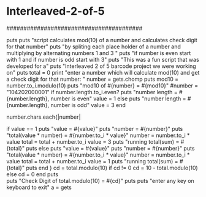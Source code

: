 # Interleaved-2-of-5
########################################

puts
puts "script calculates mod(10) of a number and calculates check digit for that number"
puts "by spliting each place holder of a number and multiplying by alternating numbers 1 and 3 "
puts "if number is even start with 1 and if number is odd start with 3"
puts "This was a fun script that was developed for a" 
puts "Interleaved 2 of 5 barcode project we were working on"
puts
total = 0
print "enter a number which will calculate mod(10) and get a check digit for that number: "
number = gets.chomp
puts
mod10 = number.to_i.modulo(10)
puts "mod10 of #{number} = #{mod10}"
#number = "104202000001"
if number.length.to_i.even?
puts "number length = #{number.length}, number is even"
value = 1 
else 
puts "number length = #{number.length}, number is odd"
value = 3 
end

number.chars.each{|number|

if value == 1
puts "value = #{value}"
puts "number = #{number}"
puts "total(value * number) = #{number.to_i * value}"
number = number.to_i * value
total = total + number.to_i
value = 3
puts "running total(sum) = #{total}"
puts
else
puts "value = #{value}"
puts "number = #{number}"
puts "total(value * number) = #{number.to_i * value}"
number = number.to_i * value
total = total + number.to_i
value = 1
puts "running total(sum) = #{total}"
puts
end
}
cd = total.modulo(10)
    if cd != 0
        cd = 10 - total.modulo(10)
        else cd = 0
    end
puts	
puts "Check Digit of total.modulo(10) = #{cd}"
puts
puts "enter any key on keyboard to exit"
a = gets

